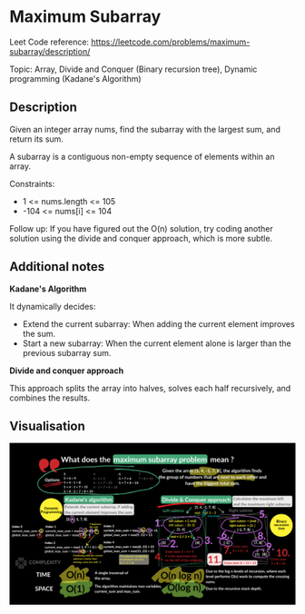 # Maximum Subarray

Leet Code reference: https://leetcode.com/problems/maximum-subarray/description/

Topic: Array, Divide and Conquer (Binary recursion tree), Dynamic programming (Kadane's Algorithm)

## Description

Given an integer array nums, find the subarray with the largest sum, and return its sum.

A subarray is a contiguous non-empty sequence of elements within an array.

Constraints:

- 1 <= nums.length <= 105
- -104 <= nums[i] <= 104

Follow up: If you have figured out the O(n) solution, try coding another solution using the divide and conquer approach, which is more subtle.

## Additional notes

**Kadane's Algorithm**

It dynamically decides:
- Extend the current subarray: When adding the current element improves the sum.
- Start a new subarray: When the current element alone is larger than the previous subarray sum.

**Divide and conquer approach**

This approach splits the array into halves, solves each half recursively, and combines the results.

## Visualisation

![053_maximum_subarray.png](../images/053_maximum_subarray.png)
